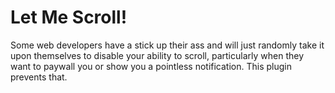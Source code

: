 # Let Me Scroll!
Some web developers have a stick up their ass and will just randomly take it upon themselves to disable your ability to scroll, particularly when they want to paywall you or show you a pointless notification. This plugin prevents that.
